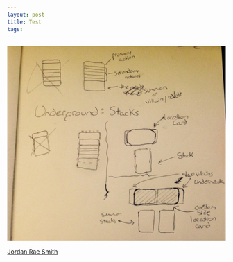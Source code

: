 ```yaml
---
layout: post
title: Test
tags:
---
```




![undergroundimage](/img/games/047_Underground_Stacks.jpg "Underground Image")

[Jordan Rae Smith](http://jordanraesmith.com "JRS")